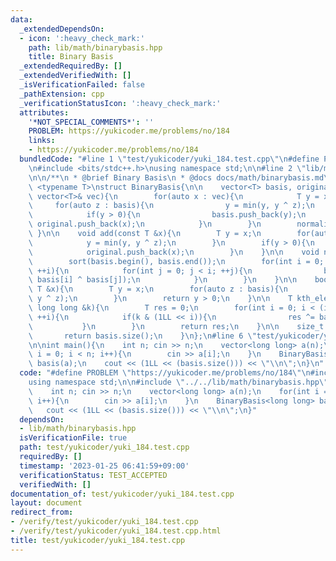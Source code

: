 ```yaml
---
data:
  _extendedDependsOn:
  - icon: ':heavy_check_mark:'
    path: lib/math/binarybasis.hpp
    title: Binary Basis
  _extendedRequiredBy: []
  _extendedVerifiedWith: []
  _isVerificationFailed: false
  _pathExtension: cpp
  _verificationStatusIcon: ':heavy_check_mark:'
  attributes:
    '*NOT_SPECIAL_COMMENTS*': ''
    PROBLEM: https://yukicoder.me/problems/no/184
    links:
    - https://yukicoder.me/problems/no/184
  bundledCode: "#line 1 \"test/yukicoder/yuki_184.test.cpp\"\n#define PROBLEM \"https://yukicoder.me/problems/no/184\"\
    \n#include <bits/stdc++.h>\nusing namespace std;\n\n#line 2 \"lib/math/binarybasis.hpp\"\
    \n\n/**\n * @brief Binary Basis\n * @docs docs/math/binarybasis.md\n */\n\ntemplate\
    \ <typename T>\nstruct BinaryBasis{\n\n    vector<T> basis, original;\n    BinaryBasis(const\
    \ vector<T>& vec){\n        for(auto x : vec){\n            T y = x;\n       \
    \     for(auto z : basis){\n                y = min(y, y ^ z);\n            }\n\
    \            if(y > 0){\n                basis.push_back(y);\n               \
    \ original.push_back(x);\n            }\n        }\n        normalize();\n   \
    \ }\n\n    void add(const T &x){\n        T y = x;\n        for(auto z : basis){\n\
    \            y = min(y, y ^ z);\n        }\n        if(y > 0){\n            basis.push_back(y);\n\
    \            original.push_back(x);\n        }\n    }\n\n    void normalize(){\n\
    \        sort(basis.begin(), basis.end());\n        for(int i = 0; i < (int) basis.size();\
    \ ++i){\n            for(int j = 0; j < i; ++j){\n                basis[i] = min(basis[i],\
    \ basis[i] ^ basis[j]);\n            }\n        }\n    }\n\n    bool exist(const\
    \ T &x){\n        T y = x;\n        for(auto z : basis){\n            y = min(y,\
    \ y ^ z);\n        }\n        return y > 0;\n    }\n\n    T kth_element(const\
    \ long long &k){\n        T res = 0;\n        for(int i = 0; i < (int) basis.size();\
    \ ++i){\n            if(k & (1LL << i)){\n                res ^= basis[i];\n \
    \           }\n        }\n        return res;\n    }\n\n    size_t size(){\n \
    \       return basis.size();\n    }\n};\n#line 6 \"test/yukicoder/yuki_184.test.cpp\"\
    \n\nint main(){\n    int n; cin >> n;\n    vector<long long> a(n);\n    for(int\
    \ i = 0; i < n; i++){\n        cin >> a[i];\n    }\n    BinaryBasis<long long>\
    \ basis(a);\n    cout << (1LL << (basis.size())) << \"\\n\";\n}\n"
  code: "#define PROBLEM \"https://yukicoder.me/problems/no/184\"\n#include <bits/stdc++.h>\n\
    using namespace std;\n\n#include \"../../lib/math/binarybasis.hpp\"\n\nint main(){\n\
    \    int n; cin >> n;\n    vector<long long> a(n);\n    for(int i = 0; i < n;\
    \ i++){\n        cin >> a[i];\n    }\n    BinaryBasis<long long> basis(a);\n \
    \   cout << (1LL << (basis.size())) << \"\\n\";\n}"
  dependsOn:
  - lib/math/binarybasis.hpp
  isVerificationFile: true
  path: test/yukicoder/yuki_184.test.cpp
  requiredBy: []
  timestamp: '2023-01-25 06:41:59+09:00'
  verificationStatus: TEST_ACCEPTED
  verifiedWith: []
documentation_of: test/yukicoder/yuki_184.test.cpp
layout: document
redirect_from:
- /verify/test/yukicoder/yuki_184.test.cpp
- /verify/test/yukicoder/yuki_184.test.cpp.html
title: test/yukicoder/yuki_184.test.cpp
---
```

